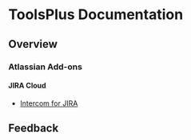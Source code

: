 # ToolsPlus Documentation

## Overview

### Atlassian Add-ons

#### JIRA Cloud

* [Intercom for JIRA](/addons/intercom/README.md)

## Feedback



